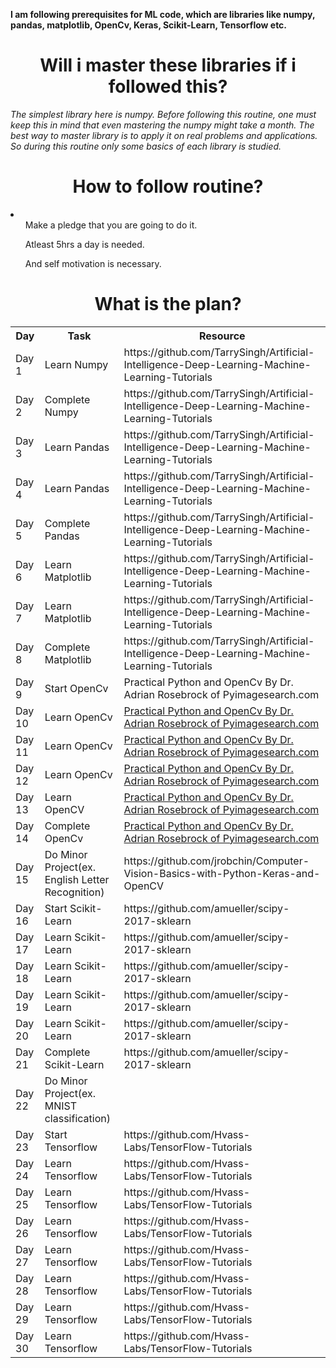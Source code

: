 <b>I am following prerequisites for ML code, which are libraries like numpy, pandas, matplotlib, OpenCv, Keras, Scikit-Learn, Tensorflow etc.</b>
<h1 align = 'center'>Will i master these libraries if i followed this?</h1>
<i>The simplest library here is numpy. Before following this routine, one must keep this in mind that even mastering the numpy might take a month. The best way to master library is to apply it on real problems and applications. So during this routine only some basics of each library is studied.</i>
<h1 align = 'center'>How to follow routine?</h1>
<li>
<ol>Make a pledge that you are going to do it.</ol>
<ol>Atleast 5hrs a day is needed.</ol>
<ol>And self motivation is necessary.</ol>
</li>


<h1 align = 'center'>What is the plan?</h1>
<table header = "100DaysOfMLCode Plans">
  <th>Day</th>
  <th>Task</th>
  <th>Resource</th>
  <tr>
    <td>Day 1</td>
    <td>Learn Numpy</td>
    <td>https://github.com/TarrySingh/Artificial-Intelligence-Deep-Learning-Machine-Learning-Tutorials </td>
  </tr>
  
  <tr>
    <td>Day 2</td>
    <td>Complete Numpy</td>
    <td> https://github.com/TarrySingh/Artificial-Intelligence-Deep-Learning-Machine-Learning-Tutorials</td>
  </tr>
  
  <tr>
    <td>Day 3</td>
    <td>Learn Pandas</td>
    <td>https://github.com/TarrySingh/Artificial-Intelligence-Deep-Learning-Machine-Learning-Tutorials </td>
  </tr>
  
  <tr>
    <td>Day 4</td>
    <td>Learn Pandas</td>
    <td> https://github.com/TarrySingh/Artificial-Intelligence-Deep-Learning-Machine-Learning-Tutorials</td>
  </tr>
  
  <tr>
    <td>Day 5</td>
    <td>Complete Pandas</td>
    <td>https://github.com/TarrySingh/Artificial-Intelligence-Deep-Learning-Machine-Learning-Tutorials </td>
  </tr>
  
  <tr>
    <td>Day 6</td>
    <td>Learn Matplotlib</td>
    <td>https://github.com/TarrySingh/Artificial-Intelligence-Deep-Learning-Machine-Learning-Tutorials </td>
  </tr>
  
  <tr>
    <td>Day 7</td>
    <td>Learn Matplotlib</td>
    <td>https://github.com/TarrySingh/Artificial-Intelligence-Deep-Learning-Machine-Learning-Tutorials </td>
  </tr>
  
  <tr>
    <td>Day 8</td>
    <td>Complete Matplotlib</td>
    <td>https://github.com/TarrySingh/Artificial-Intelligence-Deep-Learning-Machine-Learning-Tutorials </td>
  </tr>
  
  <tr>
    <td>Day 9</td>
    <td>Start OpenCv</td>
    <td> Practical Python and OpenCv By Dr. Adrian Rosebrock of Pyimagesearch.com </td>
  </tr>
  
  <tr>
    <td>Day 10</td>
    <td>Learn OpenCv</td>
    <td> <a href = 'https://drive.google.com/open?id=1On2-fEGxuVNA8J7wi8WgKfQvD1CCuTtv'>Practical Python and OpenCv By Dr. Adrian Rosebrock of Pyimagesearch.com</a></td>
  </tr>
  
  <tr>
    <td>Day 11</td>
    <td>Learn OpenCv</td>
    <td> <a href = 'https://drive.google.com/open?id=1On2-fEGxuVNA8J7wi8WgKfQvD1CCuTtv'>Practical Python and OpenCv By Dr. Adrian Rosebrock of Pyimagesearch.com</a></td>
  </tr>
  
  <tr>
    <td>Day 12</td>
    <td>Learn OpenCv</td>
    <td> <a href = 'https://drive.google.com/open?id=1On2-fEGxuVNA8J7wi8WgKfQvD1CCuTtv'>Practical Python and OpenCv By Dr. Adrian Rosebrock of Pyimagesearch.com</a></td>
  </tr>
  
  <tr>
    <td>Day 13</td>
    <td>Learn OpenCV</td>
    <td> <a href = 'https://drive.google.com/open?id=1On2-fEGxuVNA8J7wi8WgKfQvD1CCuTtv'>Practical Python and OpenCv By Dr. Adrian Rosebrock of Pyimagesearch.com</a></td>
  </tr>
  
  <tr>
    <td>Day 14</td>
    <td>Complete OpenCv</td>
    <td> <a href = 'https://drive.google.com/open?id=1On2-fEGxuVNA8J7wi8WgKfQvD1CCuTtv'>Practical Python and OpenCv By Dr. Adrian Rosebrock of Pyimagesearch.com</a></td>
  
   </tr>
  
  <tr>
    <td>Day 15</td>
    <td>Do Minor Project(ex. English Letter Recognition)</td>
    <td>https://github.com/jrobchin/Computer-Vision-Basics-with-Python-Keras-and-OpenCV</td>
  </tr>
  
  <tr>
    <td>Day 16</td>
    <td>Start Scikit-Learn</td>
    <td>https://github.com/amueller/scipy-2017-sklearn</td>
  </tr>
  
  <tr>
    <td>Day 17</td>
    <td>Learn Scikit-Learn</td>
    <td>https://github.com/amueller/scipy-2017-sklearn</td>
  </tr>
  
  <tr>
    <td>Day 18</td>
    <td>Learn Scikit-Learn</td>
    <td>https://github.com/amueller/scipy-2017-sklearn</td>
  </tr>
  
  <tr>
    <td>Day 19</td>
    <td>Learn Scikit-Learn</td>
    <td>https://github.com/amueller/scipy-2017-sklearn</td>
  </tr>
  
  <tr>
    <td>Day 20</td>
    <td>Learn Scikit-Learn</td>
    <td> https://github.com/amueller/scipy-2017-sklearn </td>
  </tr>
  
  <tr>
    <td>Day 21</td>
    <td>Complete Scikit-Learn</td>
    <td>https://github.com/amueller/scipy-2017-sklearn </td>
  </tr>
  
  <tr>
    <td>Day 22</td>
    <td>Do Minor Project(ex. MNIST classification)</td>
    <td> </td>
  </tr>
  <tr>
    <td>Day 23</td>
    <td>Start Tensorflow</td>
    <td>https://github.com/Hvass-Labs/TensorFlow-Tutorials </td>
  </tr>
  <tr>
    <td>Day 24</td>
    <td>Learn Tensorflow</td>
    <td>https://github.com/Hvass-Labs/TensorFlow-Tutorials </td>
  </tr>
  <tr>
    <td>Day 25</td>
    <td>Learn Tensorflow</td>
    <td>https://github.com/Hvass-Labs/TensorFlow-Tutorials </td>
  </tr>
  <tr>
    <td>Day 26</td>
    <td>Learn Tensorflow</td>
    <td>https://github.com/Hvass-Labs/TensorFlow-Tutorials </td>
  </tr>
  <tr>
    <td>Day 27</td>
    <td>Learn Tensorflow</td>
    <td>https://github.com/Hvass-Labs/TensorFlow-Tutorials </td>
  </tr>
  <tr>
    <td>Day 28</td>
    <td>Learn Tensorflow</td>
    <td>https://github.com/Hvass-Labs/TensorFlow-Tutorials </td>
  </tr>
  <tr>
    <td>Day 29</td>
    <td>Learn Tensorflow</td>
    <td>https://github.com/Hvass-Labs/TensorFlow-Tutorials </td>
  </tr>
  <tr>
    <td>Day 30</td>
    <td>Learn Tensorflow</td>
    <td>https://github.com/Hvass-Labs/TensorFlow-Tutorials </td>
  </tr>
  
</table>





